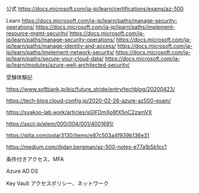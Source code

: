 公式
https://docs.microsoft.com/ja-jp/learn/certifications/exams/az-500

Learn 
https://docs.microsoft.com/ja-jp/learn/paths/manage-security-operations/
https://docs.microsoft.com/ja-jp/learn/paths/implement-resource-mgmt-security/
https://docs.microsoft.com/ja-jp/learn/paths/manage-security-operations/
https://docs.microsoft.com/ja-jp/learn/paths/manage-identity-and-access/
https://docs.microsoft.com/ja-jp/learn/paths/implement-network-security/
https://docs.microsoft.com/ja-jp/learn/paths/secure-your-cloud-data/
https://docs.microsoft.com/ja-jp/learn/modules/azure-well-architected-security/



受験体験記

https://www.softbank.jp/biz/future_stride/entry/techblog/20200423/

https://tech-blog.cloud-config.jp/2020-02-26-azure-az500-exam/

https://syakoo-lab.work/articles/sGIFDmXo8fX5nC2zamVX

https://ascii.jp/elem/000/004/001/4001691/

https://qiita.com/polar3130/items/e87c503a4f939b136e31

https://medium.com/@dan.bergman/az-500-notes-e77a1b5b1cc1

条件付きアクセス、MFA

Azure AD DS

Key Vault アクセスポリシー、ネットワーク


